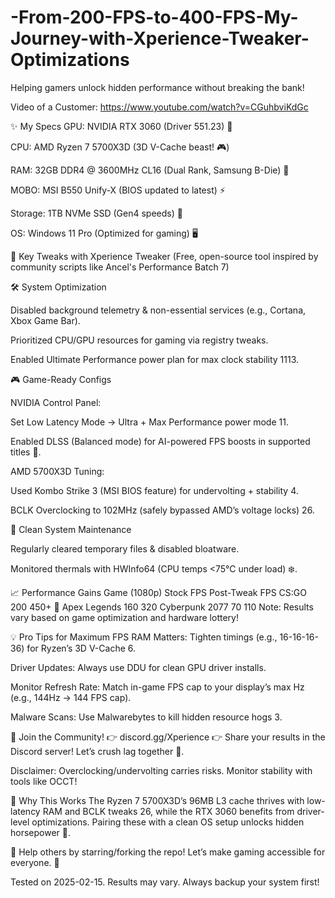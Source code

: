 # -From-200-FPS-to-400-FPS-My-Journey-with-Xperience-Tweaker-Optimizations
Helping gamers unlock hidden performance without breaking the bank!

Video of a Customer:
https://www.youtube.com/watch?v=CGuhbviKdGc

✨ My Specs
GPU: NVIDIA RTX 3060 (Driver 551.23) 🔧

CPU: AMD Ryzen 7 5700X3D (3D V-Cache beast! 🎮)

RAM: 32GB DDR4 @ 3600MHz CL16 (Dual Rank, Samsung B-Die) 💨

MOBO: MSI B550 Unify-X (BIOS updated to latest) ⚡

Storage: 1TB NVMe SSD (Gen4 speeds) 💽

OS: Windows 11 Pro (Optimized for gaming) 🖥️

🔧 Key Tweaks with Xperience Tweaker
(Free, open-source tool inspired by community scripts like Ancel's Performance Batch 7)

🛠️ System Optimization

Disabled background telemetry & non-essential services (e.g., Cortana, Xbox Game Bar).

Prioritized CPU/GPU resources for gaming via registry tweaks.

Enabled Ultimate Performance power plan for max clock stability 1113.

🎮 Game-Ready Configs

NVIDIA Control Panel:

Set Low Latency Mode → Ultra + Max Performance power mode 11.

Enabled DLSS (Balanced mode) for AI-powered FPS boosts in supported titles 🚀.

AMD 5700X3D Tuning:

Used Kombo Strike 3 (MSI BIOS feature) for undervolting + stability 4.

BCLK Overclocking to 102MHz (safely bypassed AMD’s voltage locks) 26.

🧹 Clean System Maintenance

Regularly cleared temporary files & disabled bloatware.

Monitored thermals with HWInfo64 (CPU temps <75°C under load) ❄️.

📈 Performance Gains
Game (1080p)	Stock FPS	Post-Tweak FPS
CS:GO	200	450+ 🚀
Apex Legends	160	320
Cyberpunk 2077	70	110
Note: Results vary based on game optimization and hardware lottery!

💡 Pro Tips for Maximum FPS
RAM Matters: Tighten timings (e.g., 16-16-16-36) for Ryzen’s 3D V-Cache 6.

Driver Updates: Always use DDU for clean GPU driver installs.

Monitor Refresh Rate: Match in-game FPS cap to your display’s max Hz (e.g., 144Hz → 144 FPS cap).

Malware Scans: Use Malwarebytes to kill hidden resource hogs 3.

📢 Join the Community!
👉 discord.gg/Xperience
👉 Share your results in the Discord server! Let’s crush lag together 💪.

Disclaimer: Overclocking/undervolting carries risks. Monitor stability with tools like OCCT!

🎯 Why This Works
The Ryzen 7 5700X3D’s 96MB L3 cache thrives with low-latency RAM and BCLK tweaks 26, while the RTX 3060 benefits from driver-level optimizations. Pairing these with a clean OS setup unlocks hidden horsepower 🐎.

🌟 Help others by starring/forking the repo! Let’s make gaming accessible for everyone. 🚀

Tested on 2025-02-15. Results may vary. Always backup your system first!
